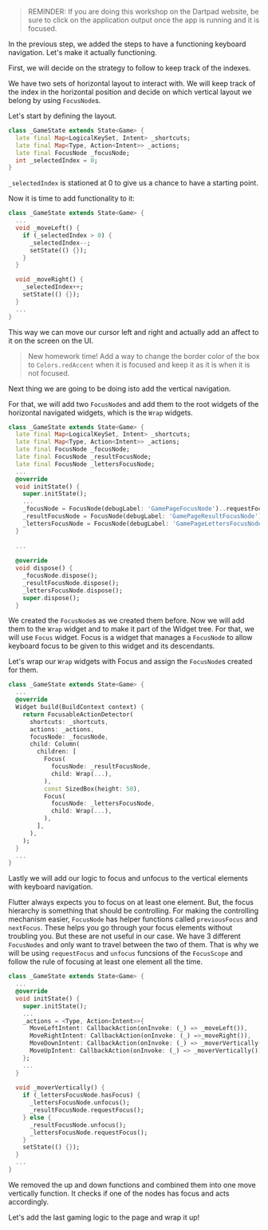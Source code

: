 > REMINDER: If you are doing this workshop on the Dartpad website, be sure to click on the application output once the app is running and it is focused.

In the previous step, we added the steps to have a functioning keyboard navigation. Let's make it actually functioning.

First, we will decide on the strategy to follow to keep track of the indexes.

We have two sets of horizontal layout to interact with. We will keep track of the index in the horizontal position and decide on which vertical layout we belong by using `FocusNode`s.

Let's start by defining the layout.
```dart
class _GameState extends State<Game> {
  late final Map<LogicalKeySet, Intent> _shortcuts;
  late final Map<Type, Action<Intent>> _actions;
  late final FocusNode _focusNode;
  int _selectedIndex = 0;
}  
```

`_selectedIndex` is stationed at 0 to give us a chance to have a starting point.

Now it is time to add functionality to it:

```dart
class _GameState extends State<Game> {
  ...
  void _moveLeft() {
    if (_selectedIndex > 0) {
      _selectedIndex--;
      setState(() {});
    }
  }

  void _moveRight() {
    _selectedIndex++;
    setState(() {});
  }
  ...    
}
```

This way we can move our cursor left and right and actually add an affect to it on the screen on the UI.

> New homework time! Add a way to change the border color of the box to `Colors.redAccent` when it is focused and keep it as it is when it is not focused.

Next thing we are going to be doing isto add the vertical navigation.

For that, we will add two `FocusNode`s and add them to the root widgets of the horizontal navigated widgets, which is the `Wrap` widgets.

```dart
class _GameState extends State<Game> {
  late final Map<LogicalKeySet, Intent> _shortcuts;
  late final Map<Type, Action<Intent>> _actions;
  late final FocusNode _focusNode;
  late final FocusNode _resultFocusNode;
  late final FocusNode _lettersFocusNode;
  ...
  @override
  void initState() {
    super.initState();
    ...
    _focusNode = FocusNode(debugLabel: 'GamePageFocusNode')..requestFocus();
    _resultFocusNode = FocusNode(debugLabel: 'GamePageResultFocusNode');
    _lettersFocusNode = FocusNode(debugLabel: 'GamePageLettersFocusNode')..requestFocus();
  }
  
  ...
  
  @override
  void dispose() {
    _focusNode.dispose();
    _resultFocusNode.dispose();
    _lettersFocusNode.dispose();
    super.dispose();
  }
```

We created the `FocusNode`s as we created them before. Now we will add them to the `Wrap` widget and to make it part of the Widget tree. For that, we will use `Focus` widget. Focus is a widget that manages a `FocusNode` to allow keyboard focus to be given to this widget and its descendants.

Let's wrap our `Wrap` widgets with Focus and assign the `FocusNode`s created for them.

```dart
class _GameState extends State<Game> {
  ...
  @override
  Widget build(BuildContext context) {
    return FocusableActionDetector(
      shortcuts: _shortcuts,
      actions: _actions,
      focusNode: _focusNode,
      child: Column(
        children: [
          Focus(
            focusNode: _resultFocusNode,
            child: Wrap(...),
          ),
          const SizedBox(height: 50),
          Focus(
            focusNode: _lettersFocusNode,
            child: Wrap(...),
          ),
        ],
      ),
    );
  }
  ...
}
```

Lastly we will add our logic to focus and unfocus to the vertical elements with keyboard navigation.

Flutter always expects you to focus on at least one element. But, the focus hierarchy is something that should be controlling. For making the controlling mechanism easier, `FocusNode` has helper functions called `previousFocus` and `nextFocus`. These helps you go through your focus elements without troubling you. But these are not useful in our case. We have 3 different `FocusNodes` and only want to travel between the two of them. That is why we will be using `requestFocus` and `unfocus` funcsions of the `FocusScope` and follow the rule of focusing at least one element all the time.

```dart
class _GameState extends State<Game> {
  ...
  @override
  void initState() {
    super.initState();
    ...
    _actions = <Type, Action<Intent>>{
      MoveLeftIntent: CallbackAction(onInvoke: (_) => _moveLeft()),
      MoveRightIntent: CallbackAction(onInvoke: (_) =>_moveRight()),
      MoveDownIntent: CallbackAction(onInvoke: (_) => _moverVertically()),
      MoveUpIntent: CallbackAction(onInvoke: (_) => _moverVertically()),
    };
    ...
  }
  
  void _moverVertically() {
    if (_lettersFocusNode.hasFocus) {
      _lettersFocusNode.unfocus();
      _resultFocusNode.requestFocus();
    } else {
      _resultFocusNode.unfocus();
      _lettersFocusNode.requestFocus();
    }
    setState(() {});
  }
  ...
}  
```

We removed the up and down functions and combined them into one move vertically function. It checks if one of the nodes has focus and acts accordingly.

Let's add the last gaming logic to the page and wrap it up!